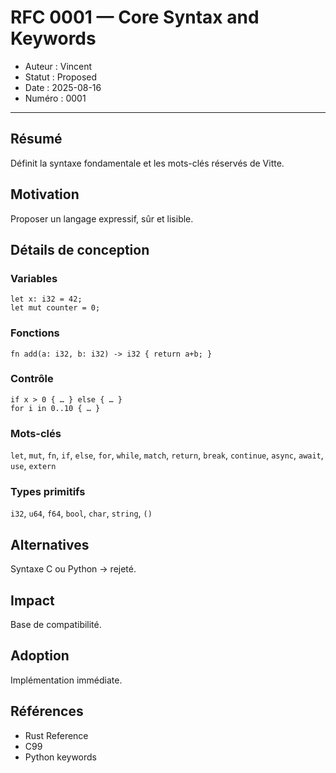 # RFC 0001 — Core Syntax and Keywords

- Auteur : Vincent  
- Statut : Proposed  
- Date : 2025-08-16  
- Numéro : 0001  

---

## Résumé
Définit la syntaxe fondamentale et les mots-clés réservés de Vitte.

## Motivation
Proposer un langage expressif, sûr et lisible.

## Détails de conception
### Variables
```vitte
let x: i32 = 42;
let mut counter = 0;
```
### Fonctions
```vitte
fn add(a: i32, b: i32) -> i32 { return a+b; }
```
### Contrôle
```vitte
if x > 0 { … } else { … }
for i in 0..10 { … }
```
### Mots-clés
`let`, `mut`, `fn`, `if`, `else`, `for`, `while`, `match`, `return`, `break`, `continue`, `async`, `await`, `use`, `extern`  
### Types primitifs
`i32`, `u64`, `f64`, `bool`, `char`, `string`, `()`  

## Alternatives
Syntaxe C ou Python → rejeté.  

## Impact
Base de compatibilité.  

## Adoption
Implémentation immédiate.  

## Références
- Rust Reference  
- C99  
- Python keywords  

